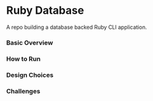 # Ruby Database
A repo building a database backed Ruby CLI application.

### Basic Overview

### How to Run

### Design Choices

### Challenges
